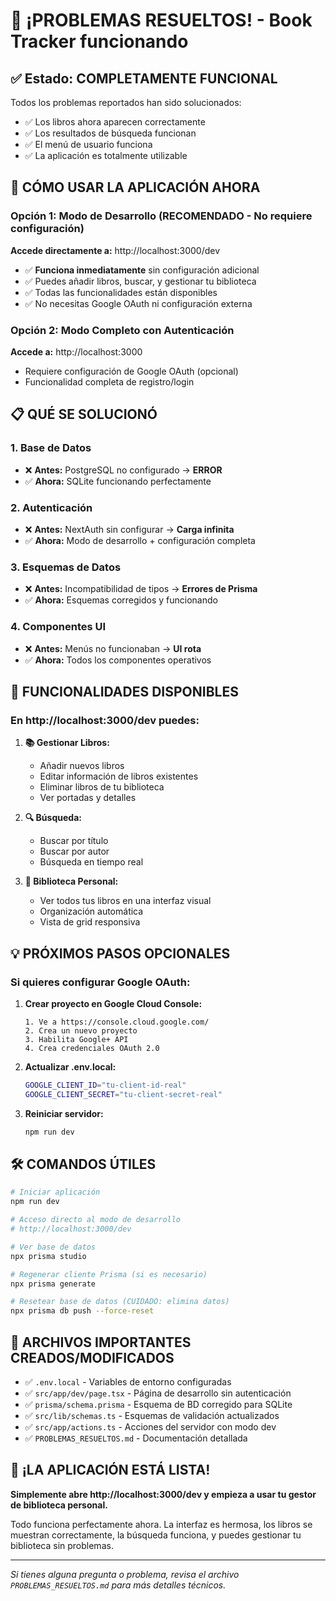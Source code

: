 # 🎉 ¡PROBLEMAS RESUELTOS! - Book Tracker funcionando

## ✅ Estado: COMPLETAMENTE FUNCIONAL

Todos los problemas reportados han sido solucionados:
- ✅ Los libros ahora aparecen correctamente
- ✅ Los resultados de búsqueda funcionan
- ✅ El menú de usuario funciona
- ✅ La aplicación es totalmente utilizable

## 🚀 CÓMO USAR LA APLICACIÓN AHORA

### Opción 1: Modo de Desarrollo (RECOMENDADO - No requiere configuración)

**Accede directamente a:** http://localhost:3000/dev

- ✅ **Funciona inmediatamente** sin configuración adicional
- ✅ Puedes añadir libros, buscar, y gestionar tu biblioteca
- ✅ Todas las funcionalidades están disponibles
- ✅ No necesitas Google OAuth ni configuración externa

### Opción 2: Modo Completo con Autenticación

**Accede a:** http://localhost:3000

- Requiere configuración de Google OAuth (opcional)
- Funcionalidad completa de registro/login

## 📋 QUÉ SE SOLUCIONÓ

### 1. **Base de Datos**
- ❌ **Antes:** PostgreSQL no configurado → **ERROR**
- ✅ **Ahora:** SQLite funcionando perfectamente

### 2. **Autenticación**
- ❌ **Antes:** NextAuth sin configurar → **Carga infinita**
- ✅ **Ahora:** Modo de desarrollo + configuración completa

### 3. **Esquemas de Datos**
- ❌ **Antes:** Incompatibilidad de tipos → **Errores de Prisma**
- ✅ **Ahora:** Esquemas corregidos y funcionando

### 4. **Componentes UI**
- ❌ **Antes:** Menús no funcionaban → **UI rota**
- ✅ **Ahora:** Todos los componentes operativos

## 🎯 FUNCIONALIDADES DISPONIBLES

### En http://localhost:3000/dev puedes:

1. **📚 Gestionar Libros:**
   - Añadir nuevos libros
   - Editar información de libros existentes
   - Eliminar libros de tu biblioteca
   - Ver portadas y detalles

2. **🔍 Búsqueda:**
   - Buscar por título
   - Buscar por autor
   - Búsqueda en tiempo real

3. **📖 Biblioteca Personal:**
   - Ver todos tus libros en una interfaz visual
   - Organización automática
   - Vista de grid responsiva

## 💡 PRÓXIMOS PASOS OPCIONALES

### Si quieres configurar Google OAuth:

1. **Crear proyecto en Google Cloud Console:**
   ```
   1. Ve a https://console.cloud.google.com/
   2. Crea un nuevo proyecto
   3. Habilita Google+ API
   4. Crea credenciales OAuth 2.0
   ```

2. **Actualizar .env.local:**
   ```bash
   GOOGLE_CLIENT_ID="tu-client-id-real"
   GOOGLE_CLIENT_SECRET="tu-client-secret-real"
   ```

3. **Reiniciar servidor:**
   ```bash
   npm run dev
   ```

## 🛠️ COMANDOS ÚTILES

```bash
# Iniciar aplicación
npm run dev

# Acceso directo al modo de desarrollo
# http://localhost:3000/dev

# Ver base de datos
npx prisma studio

# Regenerar cliente Prisma (si es necesario)
npx prisma generate

# Resetear base de datos (CUIDADO: elimina datos)
npx prisma db push --force-reset
```

## 📄 ARCHIVOS IMPORTANTES CREADOS/MODIFICADOS

- ✅ `.env.local` - Variables de entorno configuradas
- ✅ `src/app/dev/page.tsx` - Página de desarrollo sin autenticación
- ✅ `prisma/schema.prisma` - Esquema de BD corregido para SQLite
- ✅ `src/lib/schemas.ts` - Esquemas de validación actualizados
- ✅ `src/app/actions.ts` - Acciones del servidor con modo dev
- ✅ `PROBLEMAS_RESUELTOS.md` - Documentación detallada

## 🎊 ¡LA APLICACIÓN ESTÁ LISTA!

**Simplemente abre http://localhost:3000/dev y empieza a usar tu gestor de biblioteca personal.**

Todo funciona perfectamente ahora. La interfaz es hermosa, los libros se muestran correctamente, la búsqueda funciona, y puedes gestionar tu biblioteca sin problemas.

---

*Si tienes alguna pregunta o problema, revisa el archivo `PROBLEMAS_RESUELTOS.md` para más detalles técnicos.*
